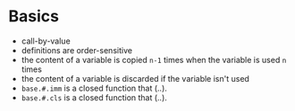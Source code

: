 # Basics

- call-by-value
- definitions are order-sensitive
- the content of a variable is copied `n-1` times when the variable is used `n` times
- the content of a variable is discarded if the variable isn't used
- `base.#.imm` is a closed function that (..).
- `base.#.cls` is a closed function that (..).

